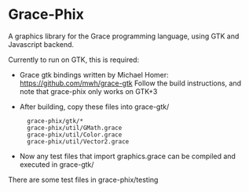 Grace-Phix
==========

A graphics library for the Grace programming language, using GTK and Javascript backend.

Currently to run on GTK, this is required:

- Grace gtk bindings written by Michael Homer: https://github.com/mwh/grace-gtk
  Follow the build instructions, and note that grace-phix only works on GTK+3

- After building, copy these files into grace-gtk/

        grace-phix/gtk/*
        grace-phix/util/GMath.grace
        grace-phix/util/Color.grace
        grace-phix/util/Vector2.grace

- Now any test files that import graphics.grace can be compiled and executed in grace-gtk/

There are some test files in grace-phix/testing
